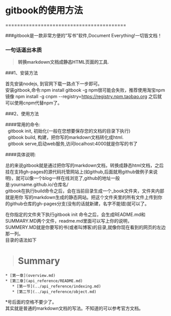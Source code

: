 # gitbook的使用方法
=========================================

###gitbook是一款非常方便的"写书"软件,Document Everything!一切皆文档！

### 一句话道出本质

>**转换markdown文档成静态HTML页面的工具.**

###1、安装方法

   首先安装nodejs, 到官网下载一路点下一步即可。   
   安装gitbook,命令:npm install gitbook -g
   npm很可能会失败，推荐使用淘宝npm镜像
   npm install -g cnpm --registry=https://registry.npm.taobao.org
   之后就可以使用cnpm代替npm了。

###2、使用方法

####常用的命令:   
 &nbsp;&nbsp;gitbook init, 初始化(一般在您想要保存您的文档的目录下执行)   
 &nbsp;&nbsp;gitbook build, 构建，把你写的markdown文档转化成html.   
 &nbsp;&nbsp;gitbook serve,启动web服务,访问localhost:4000就是你写的书了   

####具体说明:

总的来说gitbook就是通过把你写的markdown文档，转换成静态html文档，之后挂在支持gh-pages的源代码托管网站上(如github,后面就用github做例子来说明)，就可以像一个blog一样在线浏览了,github的地址一般是:yourname.github.io/仓库名/   
gitbook在执行build命令之后，会在当前目录生成一个_book文件夹，文件夹内部就是用你     写的markdown生成的静态网站。把这个文件夹里的所有文件上传到你的github仓库的gh-pages分支(没有的话就新建，名字不能错)就可以了。   

在你指定的文件夹下执行gitbook init 命令之后，会生成README.md和SUMMARY.MD两个文件，readme.md里面可以写上你的说明，   
SUMMERY.MD就是你要写的书(或者叫博客)的目录,就像你现在看到的网页的左边那一列。   
目录的语法如下

># Summary

``` 
* [第一章](overview.md)
* [第二章](api_reference/README.md)
   * [第一节](../api_reference/indexing.md)
   * [第二节](../api_reference/object.md)   
```


*号后面的空格不要少了。   
其实就是普通的markdown文档的写法。不知道的可以参考官方文档。